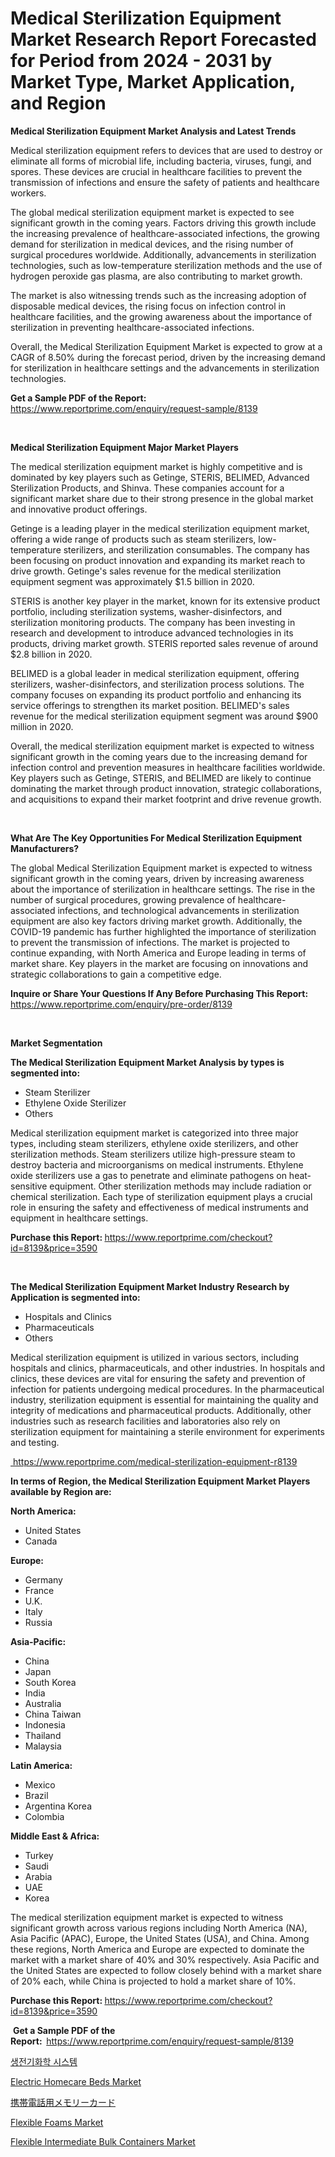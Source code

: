 <p><h1>Medical Sterilization Equipment Market Research Report Forecasted for Period from 2024 -  2031 by Market Type, Market Application, and Region</h1></p><p><strong>Medical Sterilization Equipment Market Analysis and Latest Trends</strong></p>
<p><p>Medical sterilization equipment refers to devices that are used to destroy or eliminate all forms of microbial life, including bacteria, viruses, fungi, and spores. These devices are crucial in healthcare facilities to prevent the transmission of infections and ensure the safety of patients and healthcare workers.</p><p>The global medical sterilization equipment market is expected to see significant growth in the coming years. Factors driving this growth include the increasing prevalence of healthcare-associated infections, the growing demand for sterilization in medical devices, and the rising number of surgical procedures worldwide. Additionally, advancements in sterilization technologies, such as low-temperature sterilization methods and the use of hydrogen peroxide gas plasma, are also contributing to market growth.</p><p>The market is also witnessing trends such as the increasing adoption of disposable medical devices, the rising focus on infection control in healthcare facilities, and the growing awareness about the importance of sterilization in preventing healthcare-associated infections.</p><p>Overall, the Medical Sterilization Equipment Market is expected to grow at a CAGR of 8.50% during the forecast period, driven by the increasing demand for sterilization in healthcare settings and the advancements in sterilization technologies.</p></p>
<p><strong>Get a Sample PDF of the Report:&nbsp;</strong> <a href="https://www.reportprime.com/enquiry/request-sample/8139">https://www.reportprime.com/enquiry/request-sample/8139</a></p>
<p>&nbsp;</p>
<p><strong>Medical Sterilization Equipment Major Market Players</strong></p>
<p><p>The medical sterilization equipment market is highly competitive and is dominated by key players such as Getinge, STERIS, BELIMED, Advanced Sterilization Products, and Shinva. These companies account for a significant market share due to their strong presence in the global market and innovative product offerings.</p><p>Getinge is a leading player in the medical sterilization equipment market, offering a wide range of products such as steam sterilizers, low-temperature sterilizers, and sterilization consumables. The company has been focusing on product innovation and expanding its market reach to drive growth. Getinge's sales revenue for the medical sterilization equipment segment was approximately $1.5 billion in 2020.</p><p>STERIS is another key player in the market, known for its extensive product portfolio, including sterilization systems, washer-disinfectors, and sterilization monitoring products. The company has been investing in research and development to introduce advanced technologies in its products, driving market growth. STERIS reported sales revenue of around $2.8 billion in 2020.</p><p>BELIMED is a global leader in medical sterilization equipment, offering sterilizers, washer-disinfectors, and sterilization process solutions. The company focuses on expanding its product portfolio and enhancing its service offerings to strengthen its market position. BELIMED's sales revenue for the medical sterilization equipment segment was around $900 million in 2020.</p><p>Overall, the medical sterilization equipment market is expected to witness significant growth in the coming years due to the increasing demand for infection control and prevention measures in healthcare facilities worldwide. Key players such as Getinge, STERIS, and BELIMED are likely to continue dominating the market through product innovation, strategic collaborations, and acquisitions to expand their market footprint and drive revenue growth.</p></p>
<p>&nbsp;</p>
<p><strong>What Are The Key Opportunities For Medical Sterilization Equipment Manufacturers?</strong></p>
<p><p>The global Medical Sterilization Equipment market is expected to witness significant growth in the coming years, driven by increasing awareness about the importance of sterilization in healthcare settings. The rise in the number of surgical procedures, growing prevalence of healthcare-associated infections, and technological advancements in sterilization equipment are also key factors driving market growth. Additionally, the COVID-19 pandemic has further highlighted the importance of sterilization to prevent the transmission of infections. The market is projected to continue expanding, with North America and Europe leading in terms of market share. Key players in the market are focusing on innovations and strategic collaborations to gain a competitive edge.</p></p>
<p><strong>Inquire or Share Your Questions If Any Before Purchasing This Report:</strong> <a href="https://www.reportprime.com/enquiry/pre-order/8139">https://www.reportprime.com/enquiry/pre-order/8139</a></p>
<p>&nbsp;</p>
<p><strong>Market Segmentation</strong></p>
<p><strong>The Medical Sterilization Equipment Market Analysis by types is segmented into:</strong></p>
<p><ul><li>Steam Sterilizer</li><li>Ethylene Oxide Sterilizer</li><li>Others</li></ul></p>
<p><p>Medical sterilization equipment market is categorized into three major types, including steam sterilizers, ethylene oxide sterilizers, and other sterilization methods. Steam sterilizers utilize high-pressure steam to destroy bacteria and microorganisms on medical instruments. Ethylene oxide sterilizers use a gas to penetrate and eliminate pathogens on heat-sensitive equipment. Other sterilization methods may include radiation or chemical sterilization. Each type of sterilization equipment plays a crucial role in ensuring the safety and effectiveness of medical instruments and equipment in healthcare settings.</p></p>
<p><strong>Purchase this Report:&nbsp;</strong><a href="https://www.reportprime.com/checkout?id=8139&price=3590">https://www.reportprime.com/checkout?id=8139&price=3590</a></p>
<p>&nbsp;</p>
<p><strong>The Medical Sterilization Equipment Market Industry Research by Application is segmented into:</strong></p>
<p><ul><li>Hospitals and Clinics</li><li>Pharmaceuticals</li><li>Others</li></ul></p>
<p><p>Medical sterilization equipment is utilized in various sectors, including hospitals and clinics, pharmaceuticals, and other industries. In hospitals and clinics, these devices are vital for ensuring the safety and prevention of infection for patients undergoing medical procedures. In the pharmaceutical industry, sterilization equipment is essential for maintaining the quality and integrity of medications and pharmaceutical products. Additionally, other industries such as research facilities and laboratories also rely on sterilization equipment for maintaining a sterile environment for experiments and testing.</p></p>
<p><a href="https://www.reportprime.com/medical-sterilization-equipment-r8139">&nbsp;https://www.reportprime.com/medical-sterilization-equipment-r8139</a></p>
<p><strong>In terms of Region, the Medical Sterilization Equipment Market Players available by Region are:</strong></p>
<p>
    <p> <strong> North America: </strong>
        <ul>
            <li>United States</li>
            <li>Canada</li>
        </ul>
        </p> 
    <p> <strong> Europe: </strong>
        <ul>
            <li>Germany</li>
            <li>France</li>
            <li>U.K.</li>
            <li>Italy</li>
            <li>Russia</li>
        </ul>
        </p> 
    <p> <strong> Asia-Pacific: </strong>
        <ul>
            <li>China</li>
            <li>Japan</li>
            <li>South Korea</li>
            <li>India</li>
            <li>Australia</li>
            <li>China Taiwan</li>
            <li>Indonesia</li>
            <li>Thailand</li>
            <li>Malaysia</li>
        </ul>
        </p> 
    <p> <strong> Latin America: </strong>
        <ul>
            <li>Mexico</li>
            <li>Brazil</li>
            <li>Argentina Korea</li>
            <li>Colombia</li>
        </ul>
        </p> 
    <p> <strong> Middle East & Africa: </strong>
        <ul>
            <li>Turkey</li>
            <li>Saudi</li>
            <li>Arabia</li>
            <li>UAE</li>
            <li>Korea</li>
        </ul>
    </p>
    </p>
<p><p>The medical sterilization equipment market is expected to witness significant growth across various regions including North America (NA), Asia Pacific (APAC), Europe, the United States (USA), and China. Among these regions, North America and Europe are expected to dominate the market with a market share of 40% and 30% respectively. Asia Pacific and the United States are expected to follow closely behind with a market share of 20% each, while China is projected to hold a market share of 10%.</p></p>
<p><strong>Purchase this Report: </strong><a href="https://www.reportprime.com/checkout?id=8139&price=3590">https://www.reportprime.com/checkout?id=8139&price=3590</a></p>
<p>&nbsp;<strong>Get a Sample PDF of the Report:&nbsp;&nbsp;</strong><a href="https://www.reportprime.com/enquiry/request-sample/8139">https://www.reportprime.com/enquiry/request-sample/8139</a></p>
<p><strong></strong></p>
<p><p><a href="https://github.com/khytkeqagplkzqvh/Market-Research-Report-List-1/blob/main/257702920819.md">생전기화학 시스템</a></p><p><a href="https://github.com/cecuraprangm/Market-Research-Report-List-2/blob/main/electric-homecare-beds-market.md">Electric Homecare Beds Market</a></p><p><a href="https://github.com/AriMuller2009/Market-Research-Report-List-1/blob/main/321069233308.md">携帯電話用メモリーカード</a></p><p><a href="https://www.linkedin.com/pulse/flexible-foams-market-research-report-key-successful-business-7l3if?trackingId=xmfnAJkuRfnPT%2Fjq2oiUCw%3D%3D">Flexible Foams Market</a></p><p><a href="https://www.linkedin.com/pulse/flexible-intermediate-bulk-containers-market-size-share-amp-trends-qo5df?trackingId=YagUM0sy5Lbu33s2EEQH2Q%3D%3D">Flexible Intermediate Bulk Containers Market</a></p></p>